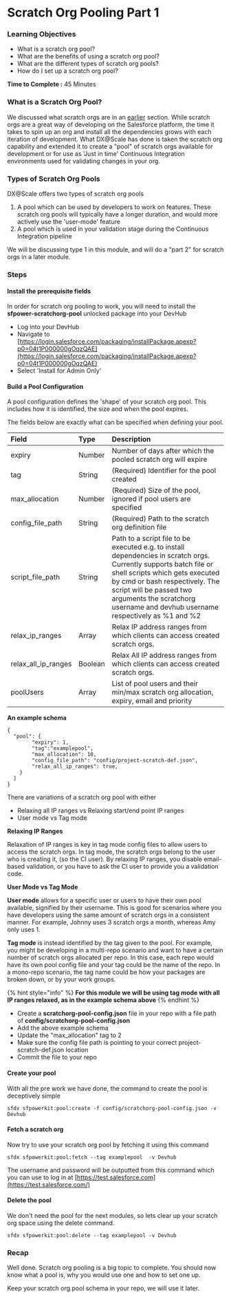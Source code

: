 # Scratch Org Pooling Part 1

### Learning Objectives

* What is a scratch org pool? 
* What are the benefits of using a scratch org pool? 
* What are the different types of scratch org pools?
* How do I set up a scratch org pool? 

**Time to Complete :** 45 Minutes

### What is a Scratch Org Pool? 

We discussed what scratch orgs are in an [earlier](4.-scratch-org-introduction.md) section. While scratch orgs are a great way of developing on the Salesforce platform, the time it takes to spin up an org and install all the dependencies grows with each iteration of development. What DX@Scale has done is taken the scratch org capability and extended it to create a "pool" of scratch orgs available for development or for use as 'Just in time' Continuous Integration environments used for validating changes in your org. 

### Types of Scratch Org Pools

DX@Scale offers two types of scratch org pools 

1. A pool which can be used by developers to work on features. These scratch org pools will typically have a longer duration, and would more actively use the 'user-mode' feature
2. A pool which is used in your validation stage during the Continuous Integration pipeline

We will be discussing type 1 in this module, and will do a "part 2" for scratch orgs in a later module. 

### **Steps**

#### **Install the prerequisite fields** 

In order for scratch org pooling to work, you will need to install the **sfpower-scratchorg-pool** unlocked package into your DevHub

* Log into your DevHub 
* Navigate to [https://login.salesforce.com/packaging/installPackage.apexp?p0=04t1P000000gOqzQAE](https://login.salesforce.com/packaging/installPackage.apexp?p0=04t1P000000gOqzQAE)
* Select 'Install for Admin Only' 

#### Build a Pool Configuration

A pool configuration defines the 'shape' of your scratch org pool. This includes how it is identified, the size and when the pool expires. 

The fields below are exactly what can be specified when defining your pool.

| Field | Type | Description |
| :--- | :--- | :--- |
| expiry | Number | Number of days after which the pooled scratch org will expire |
| tag | String | \(Required\) Identifier for the pool created |
| max\_allocation | Number | \(Required\) Size of the pool, ignored if pool users are specified |
| config\_file\_path | String | \(Required\) Path to the scratch org definition file |
| script\_file\_path | String | Path to a script file to be executed e.g. to install dependencies in scratch orgs. Currently supports batch file or shell scripts which gets executed by cmd or bash respectively. The script will be passed two arguments the scratchorg username and devhub username respectively as %1 and %2 |
| relax\_ip\_ranges | Array | Relax IP address ranges from which clients can access created scratch orgs. |
| relax\_all\_ip\_ranges | Boolean | Relax All IP address ranges from which clients can access created scratch orgs. |
| poolUsers | Array | List of pool users and their min/max scratch org allocation, expiry, email and priority |

**An example schema**

```text
{
  "pool": {
        "expiry": 1,
        "tag":"examplepool",
        "max_allocation": 10,
        "config_file_path": "config/project-scratch-def.json",
        "relax_all_ip_ranges": true,  
    }
  ]
}
```

There are variations of a scratch org pool with either 

* Relaxing all IP ranges vs Relaxing start/end point IP ranges
* User mode vs Tag mode 

**Relaxing IP Ranges**

Relaxation of IP ranges is key in tag mode config files to allow users to access the scratch orgs. In tag mode, the scratch orgs belong to the user who is creating it, \(so the CI user\). By relaxing IP ranges, you disable email-based validation, or you have to ask the CI user to provide you a validation code.

**User Mode vs Tag Mode**

**User mode** allows for a specific user or users to have their own pool available, signified by their username. This is good for scenarios where you have developers using the same amount of scratch orgs in a consistent manner. For example, Johnny uses 3 scratch orgs a month, whereas Amy only uses 1.

**Tag mode** is instead identified by the tag given to the pool. For example, you might be developing in a multi-repo scenario and want to have a certain number of scratch orgs allocated per repo. In this case, each repo would have its own pool config file and your tag could be the name of the repo. In a mono-repo scenario, the tag name could be how your packages are broken down, or by your work groups.

{% hint style="info" %}
**For this module we will be using tag mode with all IP ranges relaxed, as in the example schema above**
{% endhint %}

* Create a **scratchorg-pool-config.json** file in your repo with a file path of **config/scratchorg-pool-config.json**
* Add the above example schema 
* Update the "max\_allocation" tag to 2 
* Make sure the config file path is pointing to your correct project-scratch-def.json location 
* Commit the file to your repo 

#### Create your pool

With all the pre work we have done, the command to create the pool is deceptively simple 

```text
sfdx sfpowerkit:pool:create -f config/scratchorg-pool-config.json -v Devhub
```

#### Fetch a scratch org

Now try to use your scratch org pool by fetching it using this command 

```text
sfdx sfpowerkit:pool:fetch --tag examplepool  -v Devhub
```

The username and password will be outputted from this command which you can use to log in at [https://test.salesforce.com](https://test.salesforce.com/) 

#### Delete the pool 

We don't need the pool for the next modules, so lets clear up your scratch org space using the delete command. 

```text
sfdx sfpowerkit:pool:delete --tag examplepool -v Devhub
```

### Recap

Well done. Scratch org pooling is a big topic to complete. You should now know what a pool is, why you would use one and how to set one up. 

Keep your scratch org pool schema in your repo, we will use it later. 

